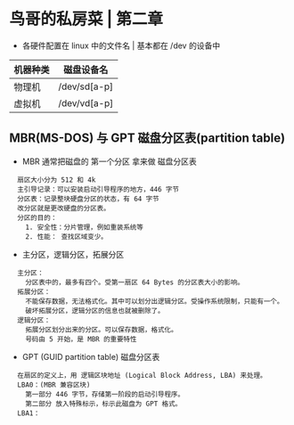 # 鸟哥的私房菜 | 第二章

* 各硬件配置在 linux 中的文件名 | 基本都在 /dev 的设备中

机器种类 | 磁盘设备名
--- | ---
物理机 | /dev/sd[a-p]
虚拟机 | /dev/vd[a-p]

## MBR(MS-DOS) 与 GPT 磁盘分区表(partition table)

* MBR 通常把磁盘的 第一个分区 拿来做 磁盘分区表
```
  扇区大小分为 512 和 4k
  主引导记录：可以安装启动引导程序的地方，446 字节
  分区表：记录整块硬盘分区的状态，有 64 字节
  改分区就是更改硬盘的分区表。
  分区的目的：
    1. 安全性：分片管理，例如重装系统等
    2. 性能： 查找区域变少。
```
* 主分区，逻辑分区，拓展分区
```
  主分区：
    分区表中的，最多有四个。受第一扇区 64 Bytes 的分区表大小的影响。
  拓展分区：
    不能保存数据，无法格式化。其中可以划分出逻辑分区。受操作系统限制，只能有一个。
    破坏拓展分区，逻辑分区的信息也就被删除了。
  逻辑分区：
    拓展分区划分出来的分区。可以保存数据，格式化。
    号码由 5 开始，是 MBR 的重要特性
```
* GPT (GUID partition table) 磁盘分区表
```
  在扇区的定义上，用 逻辑区块地址 (Logical Block Address, LBA) 来处理。
  LBA0：(MBR 兼容区块)
    第一部分 446 字节，存储第一阶段的启动引导程序。
    第二部分 放入特殊标示，标示此磁盘为 GPT 格式。
  LBA1：
```